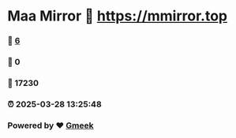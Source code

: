 # Maa Mirror :link: https://mmirror.top 
### :page_facing_up: [6](https://mmirror.top/tag.html) 
### :speech_balloon: 0 
### :hibiscus: 17230 
### :alarm_clock: 2025-03-28 13:25:48 
### Powered by :heart: [Gmeek](https://github.com/Meekdai/Gmeek)
